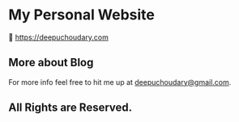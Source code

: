 # My Personal Website

🔗 https://deepuchoudary.com


## More about Blog



For more info feel free to hit me up at deepuchoudary@gmail.com.

## All Rights are Reserved.
